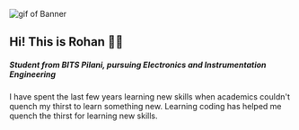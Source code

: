 ![gif of Banner](https://github.com/rohan-musk/rohan-musk/blob/main/banner.gif)
## Hi! This is Rohan :raising_hand_man:
##### Student from BITS Pilani, pursuing Electronics and Instrumentation Engineering

I have spent the last few years learning new skills when academics couldn't quench my thirst to learn something new. Learning coding has helped me quench the thirst for learning new skills.


